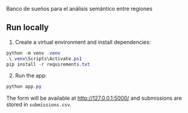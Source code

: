 ﻿Banco de sueños para el análisis semántico entre regiones

Run locally
--------------

1. Create a virtual environment and install dependencies:

```powershell
python -m venv .venv
.\.venv\Scripts\Activate.ps1
pip install -r requirements.txt
```

2. Run the app:

```powershell
python app.py
```

The form will be available at http://127.0.0.1:5000/ and submissions are stored in `submissions.csv`.

